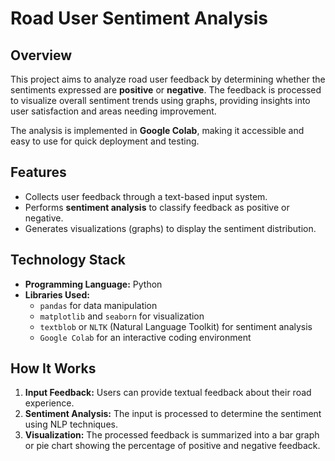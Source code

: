 # Road User Sentiment Analysis  

## Overview  
This project aims to analyze road user feedback by determining whether the sentiments expressed are **positive** or **negative**. The feedback is processed to visualize overall sentiment trends using graphs, providing insights into user satisfaction and areas needing improvement.  

The analysis is implemented in **Google Colab**, making it accessible and easy to use for quick deployment and testing.  

## Features  
- Collects user feedback through a text-based input system.  
- Performs **sentiment analysis** to classify feedback as positive or negative.  
- Generates visualizations (graphs) to display the sentiment distribution.  

## Technology Stack  
- **Programming Language:** Python  
- **Libraries Used:**  
  - `pandas` for data manipulation  
  - `matplotlib` and `seaborn` for visualization  
  - `textblob` or `NLTK` (Natural Language Toolkit) for sentiment analysis  
  - `Google Colab` for an interactive coding environment  

## How It Works  
1. **Input Feedback:** Users can provide textual feedback about their road experience.  
2. **Sentiment Analysis:** The input is processed to determine the sentiment using NLP techniques.  
3. **Visualization:** The processed feedback is summarized into a bar graph or pie chart showing the percentage of positive and negative feedback.  


